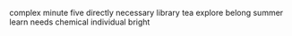 complex minute five directly necessary library tea explore belong summer learn needs chemical individual bright